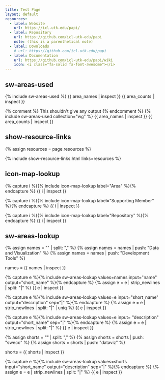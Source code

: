 ```yaml
---
title: Test Page
layout: default
resources:
  - label: Website
    url: https://icl.utk.edu/papi/
  - label: Repository
    url: https://github.com/icl-utk-edu/papi
    note: (this is a parenthetical note)
  - label: Downloads
    # url: https://github.com/icl-utk-edu/papi
  - label: Documentation
    url: https://github.com/icl-utk-edu/papi/wiki
    icon: <i class="fa-solid fa-font-awesome"></i>
---
```

## sw-areas-used

{% include sw-areas-used %}
{{ area_names | inspect }} {{ area_counts | inspect }}

{% comment %}
  This shouldn't give any output 
{% endcomment %}
{% include sw-areas-used collection="wg" %}
{{ area_names | inspect }} {{ area_counts | inspect }}

## show-resource-links

{% assign resources = page.resources %}
<ul style="list-style: none; padding: 0">
{% include show-resource-links.html links=resources %}
</ul>

## icon-map-lookup

{% capture i %}{% include icon-map-lookup label="Area" %}{% endcapture %}
{{ i | inspect }}

{% capture i %}{% include icon-map-lookup label="Supporting Member" %}{% endcapture %}
{{ i | inspect }}

{% capture i %}{% include icon-map-lookup label="Repository" %}{% endcapture %}
{{ i | inspect }}

## sw-areas-lookup

{% assign names = "" | split: "," %}
{% assign names = names | push: "Data and Visualization" %}
{% assign names = names | push: "Development Tools" %}

names = {{ names | inspect }}

{% capture e %}{% include sw-areas-lookup values=names input="name" output="short_name" %}{% endcapture %}
{% assign e = e | strip_newlines | split: "|" %}
{{ e | inspect }}

{% capture e %}{% include sw-areas-lookup values=e input="short_name" output="description" sep="|" %}{% endcapture %}
{% assign e = e | strip_newlines | split: "|" | uniq %}
{{ e | inspect }}

{% capture e %}{% include sw-areas-lookup values=e input= "description" output="short_name" sep="|" %}{% endcapture %}
{% assign e = e | strip_newlines | split: "|" %}
{{ e | inspect }}

{% assign shorts = "" | split: "," %}
{% assign shorts = shorts | push: "sweco" %}
{% assign shorts = shorts | push: "dataviz" %}

shorts = {{ shorts | inspect }}

{% capture e %}{% include sw-areas-lookup values=shorts input="short_name" output="description" sep="|" %}{% endcapture %}
{% assign e = e | strip_newlines | split: "|" %}
{{ e | inspect }}